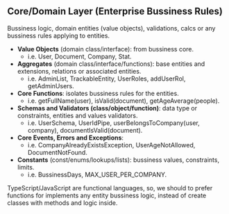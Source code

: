 ## Core/Domain Layer (Enterprise Bussiness Rules)

Bussiness logic, domain entities (value objects), validations, calcs or any
bussiness rules applying to entities.

-   **Value Objects** (domain class/interface): from bussiness core.
    -   i.e. User, Document, Company, Stat.
-   **Aggregates** (domain class/interface/functions): base entities and extensions, relations or associated entities.
    -   i.e. AdminList, TrackableEntity, UserRoles, addUserRol, getAdminUsers.
-   **Core Functions**: isolates bussiness rules for the entities.
    -   i.e. getFullName(user), isValid(document), getAgeAverage(people).
-   **Schemas and Validators (class/object/function)**: data type or constraints, entities and values validators.
    -   i.e. UserSchema, UserIdPipe, userBelongsToCompany(user, company), documentIsValid(document).
-   **Core Events, Errors and Exceptions**:
    -   i.e. CompanyAlreadyExistsException, UserAgeNotAllowed, DocumentNotFound.
-   **Constants** (const/enums/lookups/lists): bussiness values, constraints, limits.
    -   i.e. BussinessDays, MAX_USER_PER_COMPANY.

TypeScript/JavaScript are functional languages, so, we should to
prefer functions for implements any entity bussiness logic,
instead of create classes with methods and logic inside.

